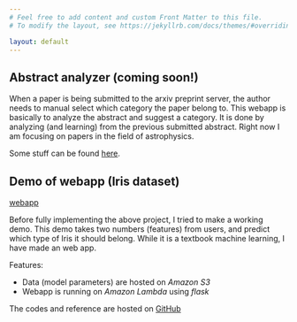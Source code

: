```yaml
---
# Feel free to add content and custom Front Matter to this file.
# To modify the layout, see https://jekyllrb.com/docs/themes/#overriding-theme-defaults

layout: default
---
```


## Abstract analyzer (coming soon!)

When a paper is being submitted to the arxiv preprint server, the author needs to manual select which category the paper belong to. This webapp is basically to analyze the abstract and suggest a category. It is done by analyzing (and learning) from the previous submitted abstract. Right now I am focusing on papers in the field of astrophysics.

Some stuff can be found [here](https://github.com/wingkitlee0/arxiv_explore).

## Demo of webapp (Iris dataset)

[webapp](https://azj31tvvek.execute-api.us-east-1.amazonaws.com/dev/)

Before fully implementing the above project, I tried to make a working demo. This demo takes two numbers (features) from users, and predict which type of Iris it should belong. While it is a textbook machine learning, I have made an web app.

Features:
- Data (model parameters) are hosted on *Amazon S3*
- Webapp is running on *Amazon Lambda* using *flask*

The codes and reference are hosted on [GitHub](https://github.com/wingkitlee0/lambda-ml-examples/tree/master/webapp)